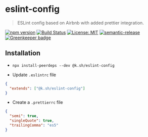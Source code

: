 # eslint-config

> ESLint config based on Airbnb with added prettier integration.

[![npm version](https://badge.fury.io/js/%40k.sh%2Feslint-config.svg)](https://badge.fury.io/js/%40k.sh%2Feslint-config)
[![Build Status](https://travis-ci.org/buz-zard/eslint-config.svg?branch=master)](https://travis-ci.org/buz-zard/eslint-config)
[![License: MIT](https://img.shields.io/badge/License-MIT-yellow.svg)](https://opensource.org/licenses/MIT)
[![semantic-release](https://img.shields.io/badge/%20%20%F0%9F%93%A6%F0%9F%9A%80-semantic--release-e10079.svg)](https://github.com/semantic-release/semantic-release)
[![Greenkeeper badge](https://badges.greenkeeper.io/buz-zard/eslint-config.svg)](https://greenkeeper.io/)

## Installation

- `npx install-peerdeps --dev @k.sh/eslint-config`

- Update `.eslintrc` file

```json
{
  "extends": ["@k.sh/eslint-config"]
}
```

- Create a `.prettierrc` file

```json
{
  "semi": true,
  "singleQuote": true,
  "trailingComma": "es5"
}
```
